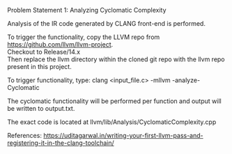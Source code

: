 Problem Statement 1: Analyzing Cyclomatic Complexity  

Analysis of the IR code generated by CLANG front-end is performed.  

To trigger the functionality, copy the LLVM repo from https://github.com/llvm/llvm-project.  
Checkout to Release/14.x  
Then replace the llvm directory within the cloned git repo with the llvm repo present in this project.  

To trigger functionality, type: clang <input_file.c> -mllvm -analyze-Cyclomatic  

The cyclomatic functionality will be performed per function and output will be written to output.txt.  

The exact code is located at llvm/lib/Analysis/CyclomaticComplexity.cpp  

References: https://uditagarwal.in/writing-your-first-llvm-pass-and-registering-it-in-the-clang-toolchain/
